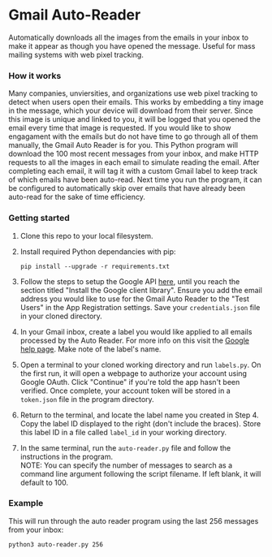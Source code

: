 
# Gmail Auto-Reader
Automatically downloads all the images from the emails in your inbox to make it appear as though you have opened the message. Useful for mass mailing systems with web pixel tracking.

### How it works
Many companies, unviersities, and organizations use web pixel tracking to detect when users open their emails. This works by embedding a tiny image in the message, which your device will download from their server. Since this image is unique and linked to you, it will be logged that you opened the email every time that image is requested. If you would like to show engagament with the emails but do not have time to go through all of them manually, the Gmail Auto Reader is for you. This Python program will download the 100 most recent messages from your inbox, and make HTTP requests to all the images in each email to simulate reading the email. After completing each email, it will tag it with a custom Gmail label to keep track of which emails have been auto-read. Next time you run the program, it can be configured to automatically skip over emails that have already been auto-read for the sake of time efficiency.

### Getting started
1. Clone this repo to your local filesystem.
2. Install required Python dependancies with pip:
    ```
    pip install --upgrade -r requirements.txt
    ```
3. Follow the steps to setup the Google API [here](https://developers.google.com/gmail/api/quickstart/python#enable_the_api), until you reach the section titled "Install the Google client library". Ensure you add the email address you would like to use for the Gmail Auto Reader to the "Test Users" in the App Registration settings. Save your ```credentials.json``` file in your cloned directory.
4. In your Gmail inbox, create a label you would like applied to all emails processed by the Auto Reader. For more info on this visit the [Google help page](https://support.google.com/mail/answer/118708?hl=en&co=GENIE.Platform%3DDesktop). Make note of the label's name.
5. Open a terminal to your cloned working directory and run ```labels.py```. On the first run, it will open a webpage to authorize your account using Google OAuth. Click "Continue" if you're told the app hasn't been verified. Once complete, your account token will be stored in a ```token.json``` file in the program directory.
6. Return to the terminal, and locate the label name you created in Step 4. Copy the label ID displayed to the right (don't include the braces). Store this label ID in a file called ```label_id``` in your working directory.

7. In the same terminal, run the ```auto-reader.py``` file and follow the instructions in the program.\
   NOTE: You can specify the number of messages to search as a command line argument following the script filename. If left blank, it will default to 100.


### Example
This will run through the auto reader program using the last 256 messages from your inbox:
```
python3 auto-reader.py 256
```
